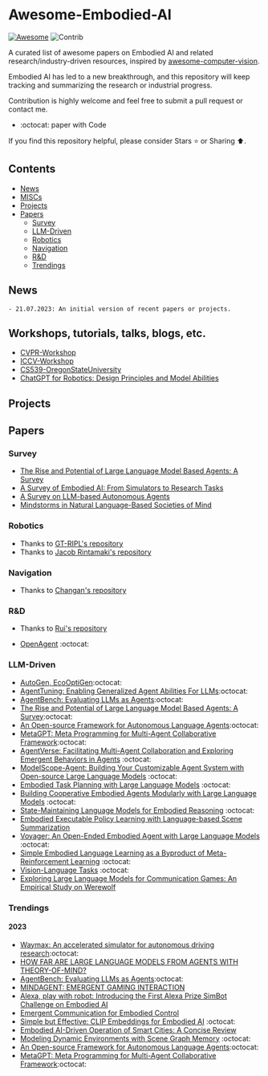 # Awesome-Embodied-AI

[![Awesome](https://cdn.rawgit.com/sindresorhus/awesome/d7305f38d29fed78fa85652e3a63e154dd8e8829/media/badge.svg)](https://github.com/sindresorhus/awesome)
<img src="https://img.shields.io/badge/Contributions-Welcome-278ea5" alt="Contrib"/>

A curated list of awesome papers on Embodied AI and related research/industry-driven resources, inspired by [awesome-computer-vision](https://github.com/jbhuang0604/awesome-computer-vision).

Embodied AI has led to a new breakthrough, and this repository will keep tracking and summarizing the research or industrial progress.

Contribution is highly welcome and feel free to submit a pull request or contact me.

+ :octocat: paper with Code

If you find this repository helpful, please consider Stars ⭐ or Sharing ⬆️.

## Contents
- [News](#News)
- [MISCs](#MISCs)
- [Projects](#Projects)
- [Papers](#Papers)
  - [Survey](#Survey)
  - [LLM-Driven](#LLM)
  - [Robotics](#Robotics)
  - [Navigation](#N)
  - [R&D](#RD)
  - [Trendings](#trendings)

<a name="News" />

## News
```
- 21.07.2023: An initial version of recent papers or projects.
```

<a name="MISCs" />

## Workshops, tutorials, talks, blogs, etc.
- [CVPR-Workshop](https://embodied-ai.org/)
- [ICCV-Workshop](https://iccv-clvl.github.io/2023/#speakers-section)
- [CS539-OregonStateUniversity](https://web.engr.oregonstate.edu/~leestef/courses/2019/fall/cs539.html)
- [ChatGPT for Robotics: Design Principles and Model Abilities](https://www.microsoft.com/en-us/research/group/autonomous-systems-group-robotics/articles/chatgpt-for-robotics/)

<a name="Projects" />

## Projects

<a name="Papers" />

## Papers

<a name="Survey" />

### Survey

+ [The Rise and Potential of Large Language Model Based Agents: A Survey](https://github.com/WooooDyy/LLM-Agent-Paper-List)
+ [A Survey of Embodied AI: From Simulators to Research Tasks](https://arxiv.org/pdf/2103.04918.pdf)
+ [A Survey on LLM-based Autonomous Agents](https://github.com/Paitesanshi/LLM-Agent-Survey)
+ [Mindstorms in Natural Language-Based Societies of Mind](https://arxiv.org/pdf/2305.17066.pdf)

<a name="Robotics" />

### Robotics
- Thanks to [GT-RIPL's repository](https://github.com/GT-RIPL/Awesome-LLM-Robotics)
- Thanks to [Jacob Rintamaki's repository](https://github.com/jrin771/Everything-LLMs-And-Robotics)

<a name="N" />

### Navigation
- Thanks to [Changan's repository](https://github.com/ChanganVR/awesome-embodied-vision)

<a name="RD" />

### R&D
- Thanks to [Rui's repository](https://github.com/ray-ruisun/AIA)
+ [OpenAgent](https://github.com/dot-agent/openagent) :octocat:

<a name="LLM" />

### LLM-Driven

+ [AutoGen, EcoOptiGen](https://github.com/microsoft/autogen):octocat:
+ [AgentTuning: Enabling Generalized Agent Abilities For LLMs](https://github.com/THUDM/AgentTuning):octocat:
+ [AgentBench: Evaluating LLMs as Agents](https://github.com/THUDM/AgentBench):octocat:
+ [The Rise and Potential of Large Language Model Based Agents: A Survey](https://github.com/WooooDyy/LLM-Agent-Paper-List):octocat:
+ [An Open-source Framework for Autonomous Language Agents](https://github.com/aiwaves-cn/agents):octocat:
+ [MetaGPT: Meta Programming for Multi-Agent Collaborative Framework](https://github.com/geekan/MetaGPT):octocat:
+ [AgentVerse: Facilitating Multi-Agent Collaboration and Exploring Emergent Behaviors in Agents](https://github.com/OpenBMB/AgentVerse) :octocat:
+ [ModelScope-Agent: Building Your Customizable Agent System with Open-source Large Language Models](https://github.com/modelscope/modelscope-agent) :octocat:
+ [Embodied Task Planning with Large Language Models](https://gary3410.github.io/TaPA/) :octocat:
+ [Building Cooperative Embodied Agents Modularly with Large Language Models](https://vis-www.cs.umass.edu/Co-LLM-Agents/) :octocat:
+ [State-Maintaining Language Models for Embodied Reasoning](https://statler-lm.github.io/) :octocat:
+ [Embodied Executable Policy Learning with Language-based Scene Summarization](https://arxiv.org/pdf/2306.05696.pdf)
+ [Voyager: An Open-Ended Embodied Agent with Large Language Models](https://voyager.minedojo.org/) :octocat:
+ [Simple Embodied Language Learning as a Byproduct of Meta-Reinforcement Learning](https://arxiv.org/pdf/2306.08400.pdf) :octocat:
+ [Vision-Language Tasks](https://github.com/jingyi0000/VLM_survey) :octocat:
+ [Exploring Large Language Models for Communication Games: An Empirical Study on Werewolf](https://arxiv.org/abs/2309.04658)

<a name="trendings" />

### Trendings

#### 2023

+ [Waymax: An accelerated simulator for autonomous driving research](https://github.com/waymo-research/waymax/tree/main):octocat:
+ [HOW FAR ARE LARGE LANGUAGE MODELS FROM AGENTS WITH THEORY-OF-MIND?](https://arxiv.org/pdf/2310.03051.pdf)
+ [AgentBench: Evaluating LLMs as Agents](https://github.com/THUDM/AgentBench):octocat:
+ [MINDAGENT: EMERGENT GAMING INTERACTION](https://arxiv.org/pdf/2309.09971.pdf)
+ [Alexa, play with robot: Introducing the First Alexa Prize SimBot Challenge on Embodied AI](https://arxiv.org/pdf/2308.05221.pdf)
+ [Emergent Communication for Embodied Control](http://openaccess.thecvf.com//content/CVPR2023/papers/Mu_EC2_Emergent_Communication_for_Embodied_Control_CVPR_2023_paper.pdf)
+ [Simple but Effective: CLIP Embeddings for Embodied AI](https://github.com/allenai/embodied-clip) :octocat:
+ [Embodied AI-Driven Operation of Smart Cities: A Concise Review](https://arxiv.org/pdf/2108.09823v1.pdf)
+ [Modeling Dynamic Environments with Scene Graph Memory](https://proceedings.mlr.press/v202/kurenkov23a/kurenkov23a.pdf) :octocat:
+ [An Open-source Framework for Autonomous Language Agents](https://github.com/aiwaves-cn/agents):octocat:
+ [MetaGPT: Meta Programming for Multi-Agent Collaborative Framework](https://github.com/geekan/MetaGPT):octocat:
